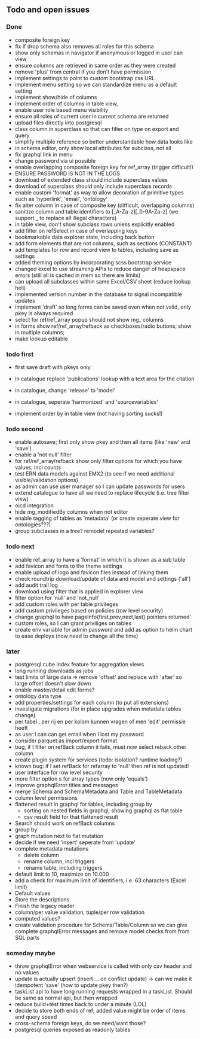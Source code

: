 ## Todo and open issues

### Done

* composite foreign key
* fix if drop schema also removes all roles for this schema
* show only schemas in navigator if anonymous or logged in user can view
* ensure columns are retrieved in same order as they were created
* remove 'plus' from central if you don't have permission
* implement settings to point to custom bootstrap css URL
* implement menu setting so we can standardize menu as a default setting
* implement show/hide of columns
* implement order of columns in table view,
* enable user role based menu visibility
* ensure all roles of current user in current schema are returned
* upload files directly into postgresql
* class column in superclass so that can filter on type on export and query
* simplify multiple reference so better understandable how data looks like
* in schema editor, only show local attributes for subclass, not all
* fix graphql link in menu
* change password via ui possible
* enable overlapping composite foreign key for ref_array (trigger difficult!)
* ENSURE PASSWORD IS NOT IN THE LOGS
* download of extended class should include superclass values
* download of superclass should only include superclass records
* enable custom 'format' as way to allow decoration of primitive types such as 'hyperlink', 'email', 'ontology'
* fix alter column in case of composite key (difficult, overlapping columns)
* sanitize column and table identifiers to [_A-Za-z][_0-9A-Za-z] (we support _ to replace all illegal characters)
* in table view, don't show subclass rows unless explicitly enabled
* add filter on refSelect in case of overlapping keys
* bookmarkable data explorer state, including back button
* add form elements that are not columns, such as sections (CONSTANT)
* add templates for row and record view to tables, including save as settings
* added theming options by incorporating scss bootstrap service
* changed excel to use streaming APIs to reduce danger of heapspace errors (still all is cached in mem so there are
  limits)
* can upload all subclasses within same Excel/CSV sheet (reduce lookup hell)
* implemented version number in the database to signal incompatible updates
* implement 'draft' so long forms can be saved even when not valid, only pkey is always required
* select for ref/ref_array popup should not show mg_ columns
* in forms show ref/ref_array/refback as checkboxes/radio buttons; show in multiple columns;
* make lookup editable

### todo first

* first save draft with pkeys only

* in catalogue replace 'publications' lookup with a text area for the citation
* in catalogue, change 'release' to 'model'
* in catalogue, seperate 'harmonized' and 'sourcevariables'
* implement order by in table view (not having sorting sucks!)

### todo second

* enable autosave; first only show pkey and then all items (like 'new' and 'save')
* enable a 'not null' filter
* for ref/ref_array/refback show only filter options for which you have values, incl counts
* test ERN data models against EMX2 (to see if we need additional visible/validation options)
* as admin can use user manager so I can update passwords for users
* extend catalogue to have all we need to replace lifecycle (i.e. tree filter view)
* oicd integration
* hide mg_modifiedBy columns when not editor
* enable tagging of tables as 'metadata' (or create seperate view for ontologies???)
* group subclasses in a tree? remodel repeated variables?

### todo next

* enable ref_array to have a 'format' in which it is shown as a sub table
* add favicon and fonts to the theme settings
* enable upload of logo and favicon files instead of linking them
* check roundtrip download/update of data and model and settings ('all')
* add audit trail log
* download using filter that is applied in explorer view
* filter option for 'null' and 'not_null'
* add custom roles with per table privileges
* add custom privileges based on policies (row level security)
* change graphql to have pageInfo{first,prev,next,last} pointers returned'
* custom roles, so I can grant priviliges on tables
* create env variable for admin password and add as option to helm chart to ease deploys (now need to change all the
  time)

### later

* postgresql cube index feature for aggregation views
* long running downloads as jobs
* test limits of large data => remove 'offset' and replace with 'after' so large offset doesn't slow down
* enable master/detail edit forms?
* ontology data type
* add properties/settings for each column (to put all extensions)
* investigate migrations (for in place upgrades when metadata tables change)
* per tabel , per rij en per kolom kunnen vragen of men 'edit' permissie heeft
* as user I can can get email when I lost my password
* consider parquet as import/export format
* bug, if I filter on refBack column it fails, must now select reback.other column
* create plugin system for services (todo: isolation? runtime loading?)
* known bug: if I set refBack for refarray to 'null' then ref is not updated!
* user interface for row level security
* more filter option s for array types (now only 'equals')
* improve graphqlError titles and messages
* merge Schema and SchemaMetadata and Table and TableMetadata
* column level permissions
* flattened result in graphql for tables, including group by
    * sorting on nested fields in graphql; showing graphql as flat table
    * csv result field for that flattened result
* Search should work on refBack columns
* group by
* graph mutation next to flat mutation
* decide if we need 'insert' seperate from 'update'
* complete metadata mutations
    * delete column
    * rename column, incl triggers
    * rename table, including triggers
* default limit to 10, maximize on 10.000
* add a check for maximum limit of identifiers, i.e. 63 characters (Excel limit)
* Default values
* Store the descriptions
* Finish the legacy reader
* column/per value validation, tuple/per row validation
* computed values?
* create validation procedure for Schema/Table/Column so we can give complete graphqlError messages and remove model
  checks from from SQL parts

### someday maybe

* throw graphqlError when webservice is called with only csv header and no values
* update is actually upsert (insert ... on conflict update) -> can we make it idempotent 'save' (how to update pkey
  then?)
* taskList api to have long running requests wrapped in a taskList. Should be same as normal api, but then wrapped
* reduce build+test times back to under a minute (LOL)
* decide to store both ends of ref; added value might be order of items and query speed
* cross-schema foreign keys, do we need/want those?
* postgresql queries exposed as readonly tables